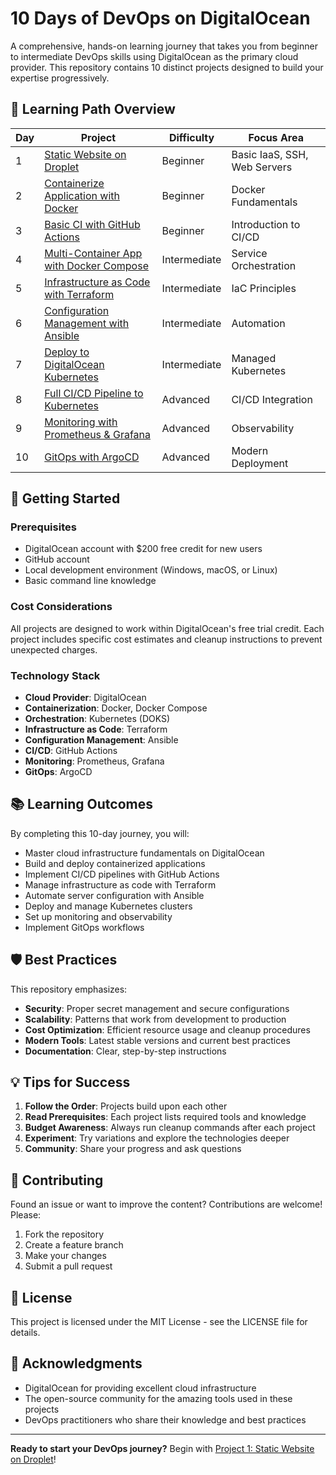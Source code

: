 # 10 Days of DevOps on DigitalOcean

A comprehensive, hands-on learning journey that takes you from beginner to intermediate DevOps skills using DigitalOcean as the primary cloud provider. This repository contains 10 distinct projects designed to build your expertise progressively.

## 🎯 Learning Path Overview

| Day | Project | Difficulty | Focus Area |
|-----|---------|------------|------------|
| 1 | [Static Website on Droplet](./01-static-website-droplet) | Beginner | Basic IaaS, SSH, Web Servers |
| 2 | [Containerize Application with Docker](./02-dockerize-nodejs-app) | Beginner | Docker Fundamentals |
| 3 | [Basic CI with GitHub Actions](./03-github-actions-ci) | Beginner | Introduction to CI/CD |
| 4 | [Multi-Container App with Docker Compose](./04-docker-compose-app) | Intermediate | Service Orchestration |
| 5 | [Infrastructure as Code with Terraform](./05-terraform-infrastructure) | Intermediate | IaC Principles |
| 6 | [Configuration Management with Ansible](./06-ansible-configuration) | Intermediate | Automation |
| 7 | [Deploy to DigitalOcean Kubernetes](./07-kubernetes-deployment) | Intermediate | Managed Kubernetes |
| 8 | [Full CI/CD Pipeline to Kubernetes](./08-cicd-kubernetes) | Advanced | CI/CD Integration |
| 9 | [Monitoring with Prometheus & Grafana](./09-monitoring-prometheus) | Advanced | Observability |
| 10 | [GitOps with ArgoCD](./10-gitops-argocd) | Advanced | Modern Deployment |

## 🚀 Getting Started

### Prerequisites
- DigitalOcean account with $200 free credit for new users
- GitHub account
- Local development environment (Windows, macOS, or Linux)
- Basic command line knowledge

### Cost Considerations
All projects are designed to work within DigitalOcean's free trial credit. Each project includes specific cost estimates and cleanup instructions to prevent unexpected charges.

### Technology Stack
- **Cloud Provider**: DigitalOcean
- **Containerization**: Docker, Docker Compose
- **Orchestration**: Kubernetes (DOKS)
- **Infrastructure as Code**: Terraform
- **Configuration Management**: Ansible
- **CI/CD**: GitHub Actions
- **Monitoring**: Prometheus, Grafana
- **GitOps**: ArgoCD

## 📚 Learning Outcomes

By completing this 10-day journey, you will:

- Master cloud infrastructure fundamentals on DigitalOcean
- Build and deploy containerized applications
- Implement CI/CD pipelines with GitHub Actions
- Manage infrastructure as code with Terraform
- Automate server configuration with Ansible
- Deploy and manage Kubernetes clusters
- Set up monitoring and observability
- Implement GitOps workflows

## 🛡️ Best Practices

This repository emphasizes:
- **Security**: Proper secret management and secure configurations
- **Scalability**: Patterns that work from development to production
- **Cost Optimization**: Efficient resource usage and cleanup procedures
- **Modern Tools**: Latest stable versions and current best practices
- **Documentation**: Clear, step-by-step instructions

## 💡 Tips for Success

1. **Follow the Order**: Projects build upon each other
2. **Read Prerequisites**: Each project lists required tools and knowledge
3. **Budget Awareness**: Always run cleanup commands after each project
4. **Experiment**: Try variations and explore the technologies deeper
5. **Community**: Share your progress and ask questions

## 🤝 Contributing

Found an issue or want to improve the content? Contributions are welcome! Please:
1. Fork the repository
2. Create a feature branch
3. Make your changes
4. Submit a pull request

## 📄 License

This project is licensed under the MIT License - see the LICENSE file for details.

## 🙏 Acknowledgments

- DigitalOcean for providing excellent cloud infrastructure
- The open-source community for the amazing tools used in these projects
- DevOps practitioners who share their knowledge and best practices

---

**Ready to start your DevOps journey?** Begin with [Project 1: Static Website on Droplet](./01-static-website-droplet)!
